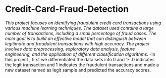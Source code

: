 # Credit-Card-Fraud-Detection

*This project focuses on identifying fraudulent credit card transactions using various machine learning techniques. The dataset used contains a large number of transactions, including a small percentage of fraud cases. The main goal is to build an effective model that can distinguish between legitimate and fraudulent transactions with high accuracy. The project involves data preprocessing, exploratory data analysis, feature engineering, and the application of different classification algorithms.*
-In this project , first we differentiated the data sets into 0 and 1- .0 indicates the legit transaction and 1 indicates the fraudulent transactions  and made a new dataset named as legit sample and predicted the accuracy scores.
